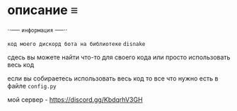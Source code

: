 # описание ≡︎

·︎·︎── `информация` ──·︎·︎

`код моего дискорд бота на библиотеке` ```disnake```

сдесь вы можете найти что-то для своего кода или просто использовать весь код

если вы собираетесь использовать весь код то все что нужно есть в файле ```config.py```

мой сервер - https://discord.gg/KbdqrhV3GH